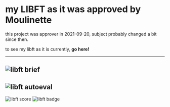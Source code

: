 # my LIBFT as it was approved by Moulinette
this project was approver in 2021-09-20, subject probably changed a bit since then.

to see my libft as it is currently, **go here!**

---

![libft brief](https://user-images.githubusercontent.com/48069160/166927768-a679b27d-bb0e-441e-909f-2cac23ea93b8.png)
---
![libft autoeval](https://user-images.githubusercontent.com/48069160/166927961-9fa75ed4-6f4b-4d93-ab20-68446e35cf10.png)
---
![libft score](https://user-images.githubusercontent.com/48069160/166927992-68a24a40-df87-4101-aee9-22f06e70c455.png)
![libft badge](https://user-images.githubusercontent.com/48069160/166927997-287215e6-60dd-4847-a45d-0e92272f1571.png)
